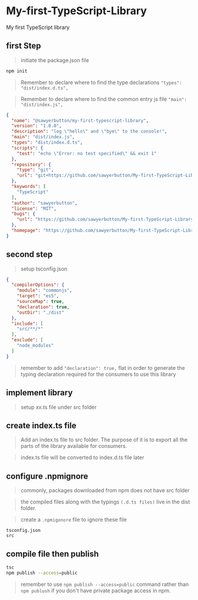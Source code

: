 # My-first-TypeScript-Library
My first TypeScript library


## first Step

> initiate the package.json file

```bash
npm init
```

> Remember to declare where to find the type declarations `"types": "dist/index.d.ts",`

> Remember to declare where to find the common entry js file `"main": "dist/index.js",`

```json
{
  "name": "@sawyerbutton/my-first-typescript-library",
  "version": "1.0.0",
  "description": "log \"hello\" and \"bye\" to the console!",
  "main": "dist/index.js",
  "types": "dist/index.d.ts",
  "scripts": {
    "test": "echo \"Error: no test specified\" && exit 1"
  },
  "repository": {
    "type": "git",
    "url": "git+https://github.com/sawyerbutton/My-first-TypeScript-Library.git"
  },
  "keywords": [
    "TypeScript"
  ],
  "author": "sawyerbutton",
  "license": "MIT",
  "bugs": {
    "url": "https://github.com/sawyerbutton/My-first-TypeScript-Library/issues"
  },
  "homepage": "https://github.com/sawyerbutton/My-first-TypeScript-Library#readme"
}
```

## second step

> setup tsconfig.json

```json
{
  "compilerOptions": {
    "module": "commonjs",
    "target": "es5",
    "sourceMap": true,
    "declaration": true,
    "outDir": "./dist"
  },
  "include": [
    "src/**/*"
  ],
  "exclude": [
    "node_modules"
  ]
}
```

> remember to add `"declaration": true,` flat in order to generate the typing declaration required for the consumers to use this library

## implement library

> setup xx.ts file under src folder

## create index.ts file

> Add an index.ts file to src folder. The purpose of it is to export all the parts of the library available for consumers.

> index.ts file will be converted to index.d.ts file later

## configure .npmignore

> commonly, packages downloaded from npm does not have src folder

> the compiled files along with the typings `(.d.ts files)` live in the dist folder.

> create a `.npmigonore` file to ignore these file

```text
tsconfig.json
src
```

## compile file then publish

```bash
tsc
npm publish --access=public
```

> remember to use `npm publish --access=public` command rather than `npm publush` if you don't have private package access in npm.